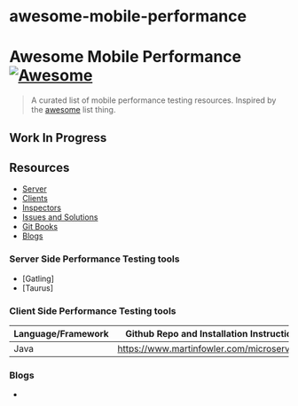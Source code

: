# awesome-mobile-performance


# Awesome Mobile Performance [![Awesome](https://cdn.rawgit.com/sindresorhus/awesome/d7305f38d29fed78fa85652e3a63e154dd8e8829/media/badge.svg)](https://github.com/sindresorhus/awesome)

> A curated list of mobile performance testing resources.
Inspired by the [awesome](https://github.com/sindresorhus/awesome) list thing.

## Work In Progress

## Resources

- [Server](#server)
- [Clients](#clients)
- [Inspectors](#inspector)
- [Issues and Solutions](#issuesandsolutions)
- [Git Books](#gitbooks)
- [Blogs](#blogs)

### Server Side Performance Testing tools
- [Gatling]
- [Taurus]

### Client Side Performance Testing tools
Language/Framework | Github Repo and Installation Instructions |
----- | ----- |
Java | https://www.martinfowler.com/microservices/

### Blogs
- 

